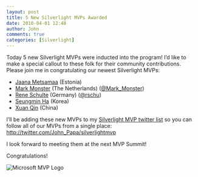 ```yaml
---
layout: post
title: 5 New Silverlight MVPs Awarded
date: 2010-04-01 12:48
author: John
comments: true
categories: [Silverlight]
---
```

<p>Today 5 new Silverlight MVPs were inducted into the program! I’d like to make a special callout to these folk for their community contributions. Please join me in congratulating our newest Silverlight MVPs:</p>  <ul>   <li><a href="http://h6bevalge.riiul.com/">Jaana Metsamaa</a> (Estonia) </li>    <li><a href="http://mark.mymonster.nl/">Mark Monster</a> (The Netherlands) (<a href="http://twitter.com/Mark_Monster">@Mark_Monster</a>) </li>    <li><a href="http://kodierer.blogspot.com">Rene Schulte</a> (Germany) (<a href="http://twitter.com/rschu">@rschu</a>) </li>    <li><a href="http://www.silverlighter.co.kr">Seungmin Ha</a> (Korea) </li>    <li><a href="http://blog.csdn.net/alamiye010">Xuan Qin</a> (China) </li> </ul>  <p>I’ll be adding these new MVPs to my <a href="http://twitter.com/John_Papa/silverlightmvp">Silverlight MVP twitter list</a> so you can follow all of our MVPs from a single place: <a title="http://twitter.com/John_Papa/silverlightmvp" href="http://twitter.com/John_Papa/silverlightmvp">http://twitter.com/John_Papa/silverlightmvp</a></p>  <p>I look forward to meeting them at the next MVP Summit!</p>  <p>Congratulations!</p>  <p><img title="Microsoft MVP Logo" alt="Microsoft MVP Logo" src="http://storage.timheuer.com/mvp-h-small.png" /></p>

